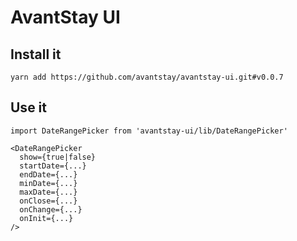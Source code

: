 # AvantStay UI

## Install it

`yarn add https://github.com/avantstay/avantstay-ui.git#v0.0.7`

## Use it

```
import DateRangePicker from 'avantstay-ui/lib/DateRangePicker'

<DateRangePicker 
  show={true|false}
  startDate={...} 
  endDate={...} 
  minDate={...} 
  maxDate={...} 
  onClose={...}
  onChange={...}
  onInit={...}
/>
```